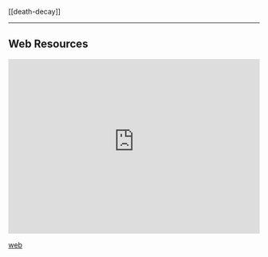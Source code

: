 [[death-decay]]

---

## Web Resources
<iframe width="100%" height="350" frameborder="0" allow="accelerometer; autoplay; clipboard-write; encrypted-media; gyroscope; picture-in-picture" allowfullscreen src="https://www.indo-european-connection.com/religion/customs/funeral-feast"></iframe>

[web](https://www.indo-european-connection.com/religion/customs/funeral-feast)